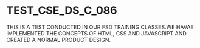 ﻿# TEST_CSE_DS_C_086
THIS IS A TEST CONDUCTED IN OUR FSD TRAINING CLASSES.WE HAVAE IMPLEMENTED THE CONCEPTS OF HTML, CSS AND JAVASCRIPT AND CREATED A NORMAL PRODUCT DESIGN.

